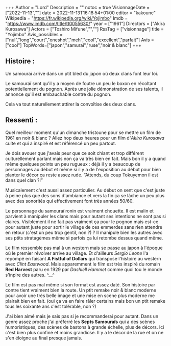 +++
Author = "Lord"
Description = ""
notoc = true
VisionnageDate = ["2022-11-13",""]
date = 2022-11-13T16:18:54+01:00
editor = "kakoune"
Wikipedia = "https://fr.wikipedia.org/wiki/Yojimbo"
Imdb = "https://www.imdb.com/title/tt0055630/"
year = ["1961"]
Directors = ["Akira Kurosawa"]
Actors = ["Toshiro Mifune","",""]
RssTag = ["visionnage"]
title = "Yojimbo"
Avis_possibles = ["nul","long","court","oneshot","meh","cool","excellent","parfait"]
Avis = ["cool"] 
TopWords=["japon","samurai","ruse","noir & blanc"]
+++
## Histoire :
Un samouraï arrive dans un ptit bled du japon où deux clans font leur loi.

Le samouraï sent qu'il y a moyen de foutre un peu le boxon en récoltant potentiellement du pognon.
Après une jolie démonstration de ses talents, il annonce qu'il est embauchable contre du pognon.

Cela va tout naturellement attirer la convoîtise des deux clans.

## Ressenti :
Quel meilleur moment qu'un dimanche tristoune pour se mettre un film de 1961 en noir & blanc ?
Allez hop deux heures pour un film d'*Akira Kurosawa* culte et qui a inspiré et est référencé un peu partout.

Je dois avouer que j'avais peur que ce soit chiant et trop différent culturellement parlant mais non ça va très bien en fait.
Mais bon il y a quand même quelques points un peu rugueux : déjà il y a beaucoup de personnages au début et même si il y a de l'exposition au début pour bien planter le décor ça reste assez rude.
“Attends, du coup Tokuyemon il est dans quel clan ?!”

Musicalement c'est aussi assez particulier.
Au début on sent que c'est juste à peine plus que des sons d'ambiance et vers la fin ça se lâche un peu plus avec des sonorités qui effectivement font très années 50/60.

Le personnage du samouraï ronin est vraiment chouette.
Il est malin et parvient à manipuler les clans mais pour autant ses intentions ne sont pas si claires.
Visiblement il ne fait pas vraiment ça pour le pognon mais est-ce pour autant juste pour sortir le village de ces emmerdes sans rien attendre en retour (c'est un peu trop gentil, non ?) ?
Il manipule bien les autres avec ses ptits stratagèmes même si parfois ça lui retombe dessus quand même.

Le film ressemble pas mal à un western mais se passe au japon à l'époque où le premier révolver arrive au village.
Et d'ailleurs *Sergio Leone* l'a repompé en faisant **A Fistful of Dollars** qui transpose l'histoire au western avec *Clint Eastwood*.
Mais apparemment le film est très inspiré du romain **Red Harvest** paru en 1929 par *Dashiell Hammet* comme quoi tou le monde s'inpire des autres. ^__^

Le film est pas mal même si son format est assez daté.
Son histoire par contre tient vraiment bien la route.
Un ptit remake noir & blanc moderne pour avoir une très belle image et une mise en scène plus moderne me plairait bien en fait.
(oui ça va en faire râler certains mais bon un ptit remake tous les soixante ans c'est tolérable, non ?)

J'ai bien aimé mais je sais pas si je recommanderai pour autant.
Dans un genre assez proche j'ai préferré les **Septs Samouraïs** qui a des scènes humoristiques, des scènes de bastons à grande échelle, plus de décors.
Ici c'est bien plus confiné et moins grandiose.
Il y a le décor de la rue et on ne s'en éloigne au final presque jamais.
